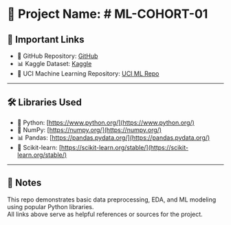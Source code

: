 # 📘 Project Name: # ML-COHORT-01

## 🔗 Important Links

- 🔧 GitHub Repository: [GitHub](https://github.com/)
- 📊 Kaggle Dataset: [Kaggle](https://www.kaggle.com/)
- 🧬 UCI Machine Learning Repository: [UCI ML Repo](https://archive.ics.uci.edu/ml/index.php)

---

## 🛠️ Libraries Used

- 🐍 Python: [https://www.python.org/](https://www.python.org/)
- 📘 NumPy: [https://numpy.org/](https://numpy.org/)
- 📊 Pandas: [https://pandas.pydata.org/](https://pandas.pydata.org/)
- 🤖 Scikit-learn: [https://scikit-learn.org/stable/](https://scikit-learn.org/stable/)

---

## 📌 Notes

This repo demonstrates basic data preprocessing, EDA, and ML modeling using popular Python libraries.  
All links above serve as helpful references or sources for the project.

